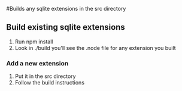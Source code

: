 #Builds any sqlite extensions in the src directory

## Build existing sqlite extensions
1. Run npm install
2. Look in ./build you'll see the .node file for any extension you built

### Add a new extension
1. Put it in the src directory
2. Follow the build instructions
